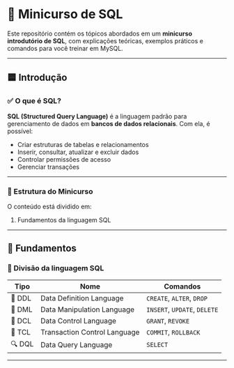 # 🧠 Minicurso de SQL

Este repositório contém os tópicos abordados em um **minicurso introdutório de SQL**, com explicações teóricas, exemplos práticos e comandos para você treinar em MySQL.

---

## 🟦 Introdução

### ✅ O que é SQL?

**SQL (Structured Query Language)** é a linguagem padrão para gerenciamento de dados em **bancos de dados relacionais**. Com ela, é possível:

- Criar estruturas de tabelas e relacionamentos
- Inserir, consultar, atualizar e excluir dados
- Controlar permissões de acesso
- Gerenciar transações

---

### 🧭 Estrutura do Minicurso

O conteúdo está dividido em:

1. Fundamentos da linguagem SQL  

---

## 🧱 Fundamentos

### 🧩 Divisão da linguagem SQL

| Tipo | Nome                          | Comandos                          |
|------|-------------------------------|-----------------------------------|
| 🔧 DDL  | Data Definition Language      | `CREATE`, `ALTER`, `DROP`         |
| 📝 DML  | Data Manipulation Language    | `INSERT`, `UPDATE`, `DELETE`      |
| 🔐 DCL  | Data Control Language         | `GRANT`, `REVOKE`                 |
| 🔁 TCL  | Transaction Control Language  | `COMMIT`, `ROLLBACK`              |
| 🔍 DQL  | Data Query Language           | `SELECT`                          |

---

